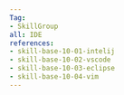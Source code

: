```yaml
---
Tag: 
- SkillGroup
all: IDE
references:
- skill-base-10-01-intelij
- skill-base-10-02-vscode
- skill-base-10-03-eclipse
- skill-base-10-04-vim
---
```


